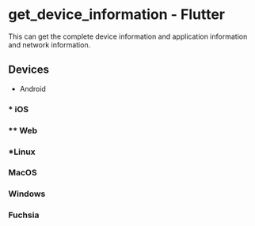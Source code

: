 # get_device_information - Flutter

This can get the complete device information and application information and network information.

## Devices
* Android
### * iOS
### ** Web
### *Linux
### MacOS
### Windows
### Fuchsia
